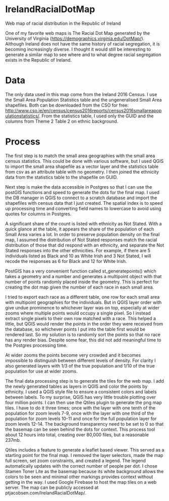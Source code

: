 # IrelandRacialDotMap
Web map of racial distribution in the Republic of Ireland

One of my favorite web maps is The Racial Dot Map generated by the University of Virginia (https://demographics.virginia.edu/DotMap/). Although Ireland does not have the same history of racial segregation, it is becoming increasingly diverse. I thought it would still be interesting to generate a similar map to see where and to what degree racial segregation exists in the Republic of Ireland.

# Data

The only data used in this map come from the Ireland 2016 Census. I use the Small Area Population Statistics table and the ungeneralised Small Area shapefiles. Both can be downloaded from the CSO for free: http://www.cso.ie/en/census/census2016reports/census2016smallareapopulationstatistics/. From the statistics table, I used only the GUID and the columns from Theme 2 Table 2 on ethnic background.

# Process

The first step is to match the small area geographies with the small area census statistics. This could be done with various software, but I used QGIS to import the small area shapefile as a vector layer and the statistics table from csv as an attribute table with no geometry. I then joined the ethnicity data from the statistics table to the shapefile on GUID.

Next step is make the data accessible in Postgres so that I can use the postGIS functions and speed to generate the dots for the final map. I used the DB manager in QGIS to connect to a scratch database and import the shapefiles with census data that I just created. The spatial index is to speed up processing time and converting field names to lowercase to avoid using quotes for columns in Postgres. 

A significant share of the count is listed with ethnicity as Not Stated. With a quick glance at the table, it appears the share of the population of each Small Area varies a lot. In order to preserve population density on the final map, I assumed the distribution of Not Stated responses match the racial distribution of those that did respond with an ethnicity, and separate the Not Stated responses into the other ethnicities. For example, if there are 5 individuals listed as Black and 10 as White Irish and 3 Not Stated, I will recode the responses as 6 for Black and 12 for White Irish. 

PostGIS has a very convenient function called st_generatepoints() which takes a geometry and a number and generates a multipoint object with that number of points randomly placed inside the geometry. This is perfect for creating the dot map given the number of each race in each small area. 

I tried to export each race as a different table, one row for each small area with multipoint geographies for the individuals. But in QGIS layer order with give undue prominence to whichever layer was on top, especially at wider zooms where multiple points would occupy a single pixel. So I instead extract single pixels to their own row matched with a race. This helped a little, but QGIS would render the points in the order they were received from the database, so whichever points I put into the table first would be rendered last. So my solution is to randomly sort the points so that no race has any render bias. Despite some fear, this did not add meaningful time to the Postgres processing time.

At wider zooms the points become very crowded and it becomes impossible to distinguish between different levels of density. For clarity I also generated layers with 1/3 of the true population and 1/10 of the true population for use at wider zooms.

The final data processing step is to generate the tiles for the web map. I add the newly generated tables as layers in QGIS and color the points by ethnicity. I used a QGIS style file to ensure a consistent colors and labels between labels. To my surprise, QGIS has very little trouble plotting over four million points. I can then use the Qtiles plugin to generate the png map tiles. I have to do it three times; once with the layer with one tenth of the population for zoom levels 7-9, once with the layer with one third of the population for zoom levels 10-11 and once for the full population layer for zoom levels 12-14. The background transparency need to be set to 0 so that the basemap can be seen behind the dots for context. This process tool about 12 hours into total, creating over 80,000 files, but a reasonable 237mb.

Qtiles includes a feature to generate a leaflet based viewer. This served as a starting point for the final map. I removed the layer selectors, made the map full screen, set zoom constraints, and created a legend. The legend automatically updates with the correct number of people per dot. I chose Stamen Toner Lite as the basemap because its white background allows the colors to be seen and minimal other markings provides context without getting in the way. I used Google Firebase to host the map tiles on a web server. The map can be publicly accessed at ptjacobsen.com/IrelandRacialDotMap/. 

